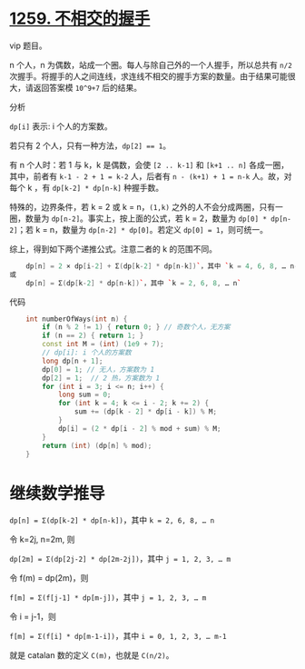 # [1259. 不相交的握手](https://leetcode.cn/problems/handshakes-that-dont-cross/)

vip 题目。

n 个人，n 为偶数，站成一个圈。每人与除自己外的一个人握手，所以总共有 `n/2` 次握手。将握手的人之间连线，求连线不相交的握手方案的数量。由于结果可能很大，请返回答案模 `10^9+7` 后的结果。

分析

`dp[i]` 表示: i 个人的方案数。

若只有 2 个人，只有一种方法，`dp[2] == 1`。

有 n 个人时：若 1 与 k，k 是偶数，会使 `[2 .. k-1]` 和 `[k+1 .. n]` 各成一圈，其中，前者有 `k-1 - 2 + 1 = k-2` 人，后者有 `n - (k+1) + 1 = n-k` 人。故，对每个 k ，有 `dp[k-2] * dp[n-k]` 种握手数。

特殊的，边界条件，若 k = 2 或 k = n，`(1,k)` 之外的人不会分成两圈，只有一圈，数量为 `dp[n-2]`。事实上，按上面的公式，若 k = 2，数量为 `dp[0] * dp[n-2]`；若 k = n，数量为 `dp[n-2] * dp[0]`。若定义 `dp[0] = 1`，则可统一。

综上，得到如下两个递推公式。注意二者的 k 的范围不同。
```cpp
    dp[n] = 2 × dp[i-2] + Σ(dp[k-2] * dp[n-k])`，其中 `k = 4, 6, 8, … n-2`
或
    dp[n] = Σ(dp[k-2] * dp[n-k])`，其中 `k = 2, 6, 8, … n`
```

代码

```cpp
    int numberOfWays(int n) {
        if (n % 2 != 1) { return 0; } // 奇数个人，无方案
        if (n == 2) { return 1; }
        const int M = (int) (1e9 + 7);
        // dp[i]: i 个人的方案数
        long dp[n + 1];
        dp[0] = 1; // 无人，方案数为 1
        dp[2] = 1;  // 2 热，方案数为 1
        for (int i = 3; i <= n; i++) {
            long sum = 0;
            for (int k = 4; k <= i - 2; k += 2) {
                sum += (dp[k - 2] * dp[i - k]) % M;
            }
            dp[i] = (2 * dp[i - 2] % mod + sum) % M;
        }
        return (int) (dp[n] % mod);
    }
```

# 继续数学推导

`dp[n] = Σ(dp[k-2] * dp[n-k])`，其中 `k = 2, 6, 8, … n`

令 k=2j, n=2m, 则

`dp[2m] = Σ(dp[2j-2] * dp[2m-2j])`，其中 `j = 1, 2, 3, … m`

令 f(m) = dp(2m)，则

`f[m] = Σ(f[j-1] * dp[m-j])`，其中 `j = 1, 2, 3, … m`

令 i = j-1，则

`f[m] = Σ(f[i] * dp[m-1-i])`，其中 `i = 0, 1, 2, 3, … m-1`

就是 catalan 数的定义 `C(m)`，也就是 `C(n/2)`。
